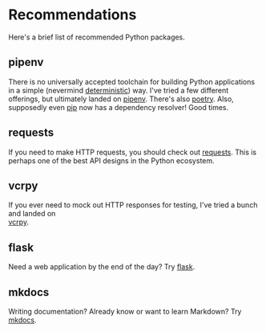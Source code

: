 # Recommendations

Here's a brief list of recommended Python packages.

## pipenv
There is no universally accepted toolchain for building Python applications in a simple 
(nevermind [deterministic](https://en.wikipedia.org/wiki/Reproducible_builds)) way. 
I've tried a few different offerings, but ultimately landed on 
[pipenv](https://github.com/pypa/pipenv). There's also
[poetry](https://python-poetry.org). Also, supposedly even
[pip](https://pip.pypa.io/en/stable/topics/dependency-resolution/)
now has a dependency resolver! Good times.

## requests
If you need to make HTTP requests, you should check out 
[requests](https://github.com/psf/requests). 
This is perhaps one of the best API designs in the Python ecosystem.

## vcrpy
If you ever need to mock out HTTP responses for testing, I've tried a bunch and landed on  
[vcrpy](https://vcrpy.readthedocs.io/en/latest/).

## flask
Need a web application by the end of the day? Try 
[flask](https://flask.palletsprojects.com/en/1.1.x/).

## mkdocs
Writing documentation? Already know or want to learn Markdown? Try 
[mkdocs](https://github.com/mkdocs/mkdocs/).
